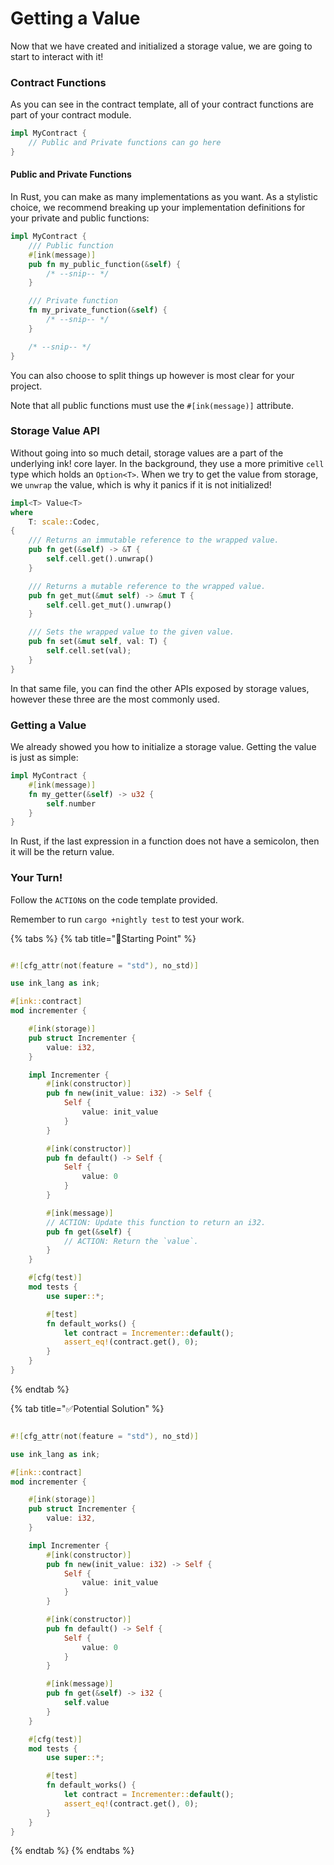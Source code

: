 # Getting a Value

Now that we have created and initialized a storage value, we are going to start to interact with it!

### Contract Functions <a id="contract-functions"></a>

As you can see in the contract template, all of your contract functions are part of your contract module.

```rust
impl MyContract {
    // Public and Private functions can go here
}
```

#### Public and Private Functions <a id="public-and-private-functions"></a>

In Rust, you can make as many implementations as you want. As a stylistic choice, we recommend breaking up your implementation definitions for your private and public functions:

```rust
impl MyContract {
    /// Public function
    #[ink(message)]
    pub fn my_public_function(&self) {
        /* --snip-- */
    }

    /// Private function
    fn my_private_function(&self) {
        /* --snip-- */
    }

    /* --snip-- */
}
```

You can also choose to split things up however is most clear for your project.

Note that all public functions must use the `#[ink(message)]` attribute.

### Storage Value API <a id="storage-value-api"></a>

Without going into so much detail, storage values are a part of the underlying ink! core layer. In the background, they use a more primitive `cell` type which holds an `Option<T>`. When we try to get the value from storage, we `unwrap` the value, which is why it panics if it is not initialized!

```rust
impl<T> Value<T>
where
    T: scale::Codec,
{
    /// Returns an immutable reference to the wrapped value.
    pub fn get(&self) -> &T {
        self.cell.get().unwrap()
    }

    /// Returns a mutable reference to the wrapped value.
    pub fn get_mut(&mut self) -> &mut T {
        self.cell.get_mut().unwrap()
    }

    /// Sets the wrapped value to the given value.
    pub fn set(&mut self, val: T) {
        self.cell.set(val);
    }
}
```

In that same file, you can find the other APIs exposed by storage values, however these three are the most commonly used.

### Getting a Value <a id="getting-a-value-1"></a>

We already showed you how to initialize a storage value. Getting the value is just as simple:

```rust
impl MyContract {
    #[ink(message)]
    fn my_getter(&self) -> u32 {
        self.number
    }
}
```

In Rust, if the last expression in a function does not have a semicolon, then it will be the return value.

### Your Turn! <a id="your-turn"></a>

Follow the `ACTION`s on the code template provided.

Remember to run `cargo +nightly test` to test your work.

{% tabs %}
{% tab title="🔨Starting Point" %}
```rust

#![cfg_attr(not(feature = "std"), no_std)]

use ink_lang as ink;

#[ink::contract]
mod incrementer {

    #[ink(storage)]
    pub struct Incrementer {
        value: i32,
    }

    impl Incrementer {
        #[ink(constructor)]
        pub fn new(init_value: i32) -> Self {
            Self {
                value: init_value
            }
        }

        #[ink(constructor)]
        pub fn default() -> Self {
            Self {
                value: 0
            }
        }

        #[ink(message)]
        // ACTION: Update this function to return an i32.
        pub fn get(&self) {
            // ACTION: Return the `value`.
        }
    }

    #[cfg(test)]
    mod tests {
        use super::*;

        #[test]
        fn default_works() {
            let contract = Incrementer::default();
            assert_eq!(contract.get(), 0);
        }
    }
}

```
{% endtab %}

{% tab title="✅Potential Solution" %}
```rust

#![cfg_attr(not(feature = "std"), no_std)]

use ink_lang as ink;

#[ink::contract]
mod incrementer {

    #[ink(storage)]
    pub struct Incrementer {
        value: i32,
    }

    impl Incrementer {
        #[ink(constructor)]
        pub fn new(init_value: i32) -> Self {
            Self {
                value: init_value
            }
        }

        #[ink(constructor)]
        pub fn default() -> Self {
            Self {
                value: 0
            }
        }

        #[ink(message)]
        pub fn get(&self) -> i32 {
            self.value
        }
    }

    #[cfg(test)]
    mod tests {
        use super::*;

        #[test]
        fn default_works() {
            let contract = Incrementer::default();
            assert_eq!(contract.get(), 0);
        }
    }
}

```
{% endtab %}
{% endtabs %}

